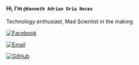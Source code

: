 #### Hi, I’m `@Kenneth Adrian Oria Noces`

Technology enthusiast, Mad Scientist in the making

[![Facebook](https://img.shields.io/badge/Facebook-1877F2?style=for-the-badge&logo=facebook&logoColor=white)](https://www.facebook.com/Usernameadriannoces)

[![Email](https://img.shields.io/badge/Email-D14836?style=for-the-badge&logo=gmail&logoColor=white)](mailto:noceskennethadrianoria@gmail.com)

[![GitHub](https://img.shields.io/badge/GitHub-000?style=for-the-badge&logo=github&logoColor=white)](https://github.com/NocesAdrian)
